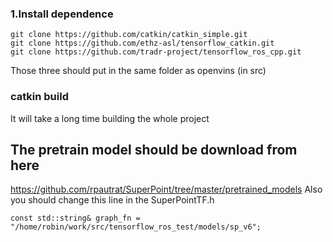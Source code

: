 ### 1.Install dependence
```
git clone https://github.com/catkin/catkin_simple.git
git clone https://github.com/ethz-asl/tensorflow_catkin.git
git clone https://github.com/tradr-project/tensorflow_ros_cpp.git
```
Those three should put in the same folder as openvins (in src)

### catkin build
It will take a long time building the whole project

## The pretrain model should be download from here
https://github.com/rpautrat/SuperPoint/tree/master/pretrained_models
Also you should change this line in the SuperPointTF.h
```
const std::string& graph_fn = "/home/robin/work/src/tensorflow_ros_test/models/sp_v6";
```